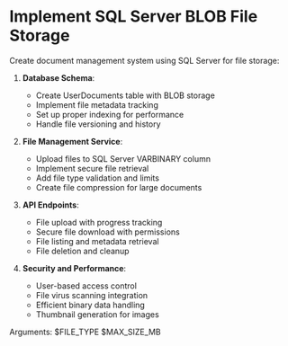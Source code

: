 # Implement SQL Server BLOB File Storage

Create document management system using SQL Server for file storage:

1. **Database Schema**:
   - Create UserDocuments table with BLOB storage
   - Implement file metadata tracking
   - Set up proper indexing for performance
   - Handle file versioning and history

2. **File Management Service**:
   - Upload files to SQL Server VARBINARY column
   - Implement secure file retrieval
   - Add file type validation and limits
   - Create file compression for large documents

3. **API Endpoints**:
   - File upload with progress tracking
   - Secure file download with permissions
   - File listing and metadata retrieval
   - File deletion and cleanup

4. **Security and Performance**:
   - User-based access control
   - File virus scanning integration
   - Efficient binary data handling
   - Thumbnail generation for images

Arguments: $FILE_TYPE $MAX_SIZE_MB
